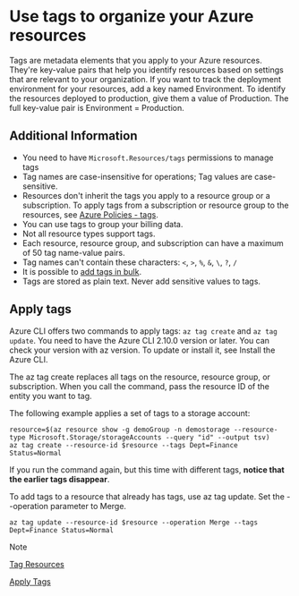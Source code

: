 # Use tags to organize your Azure resources

Tags are metadata elements that you apply to your Azure resources. They're key-value pairs that help you identify resources based on settings that are relevant to your organization. If you want to track the deployment environment for your resources, add a key named Environment. To identify the resources deployed to production, give them a value of Production. The full key-value pair is Environment = Production.

## Additional Information

- You need to have `Microsoft.Resources/tags` permissions to manage tags
- Tag names are case-insensitive for operations; Tag values are case-sensitive.
- Resources don't inherit the tags you apply to a resource group or a subscription. To apply tags from a subscription or resource group to the resources, see [Azure Policies - tags](https://learn.microsoft.com/en-us/azure/azure-resource-manager/management/tag-policies).
- You can use tags to group your billing data.
- Not all resource types support tags.
- Each resource, resource group, and subscription can have a maximum of 50 tag name-value pairs.
- Tag names can't contain these characters: `<`, `>`, `%`, `&`, `\`, `?`, `/`
- It is possible to [add tags in bulk](https://learn.microsoft.com/en-us/azure/azure-resource-manager/management/tag-resources-portal#add-tags-to-multiple-resources).
- Tags are stored as plain text. Never add sensitive values to tags.

## Apply tags

Azure CLI offers two commands to apply tags: `az tag create` and `az tag update`. You need to have the Azure CLI 2.10.0 version or later. You can check your version with az version. To update or install it, see Install the Azure CLI.

The az tag create replaces all tags on the resource, resource group, or subscription. When you call the command, pass the resource ID of the entity you want to tag.

The following example applies a set of tags to a storage account:

```shell
resource=$(az resource show -g demoGroup -n demostorage --resource-type Microsoft.Storage/storageAccounts --query "id" --output tsv)
az tag create --resource-id $resource --tags Dept=Finance Status=Normal
````

If you run the command again, but this time with different tags, **notice that the earlier tags disappear**.

To add tags to a resource that already has tags, use az tag update. Set the --operation parameter to Merge.

```shell
az tag update --resource-id $resource --operation Merge --tags Dept=Finance Status=Normal
```

>[!NOTE]
>[Tag Resources](https://learn.microsoft.com/en-us/azure/azure-resource-manager/management/tag-resources)
>
>[Apply Tags](https://learn.microsoft.com/en-us/azure/azure-resource-manager/management/tag-resources-cli)
